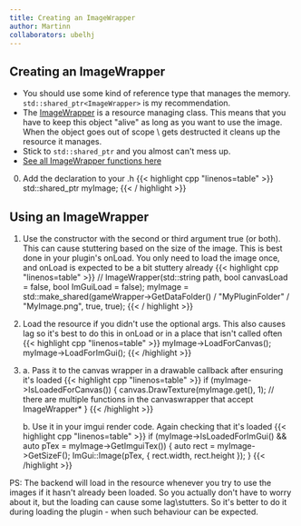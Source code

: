 ```yaml
---
title: Creating an ImageWrapper
author: Martinn
collaborators: ubelhj
---
```


## Creating an ImageWrapper
* You should use some kind of reference type that manages the memory. `std::shared_ptr<ImageWrapper>` is my recommendation.
* The [ImageWrapper](/bakkesmod_api/Classes/Wrappers/ImageWrapper/) is a resource managing class. This means that you have to keep this object "alive" as long as you want to use the image. When the object goes out of scope \ gets destructed it cleans up the resource it manages.
* Stick to `std::shared_ptr` and you almost can't mess up.
* [See all ImageWrapper functions here](/bakkesmod_api/Classes/Wrappers/ImageWrapper/)

0. Add the declaration to your .h
{{< highlight cpp "linenos=table" >}}
 std::shared_ptr<ImageWrapper> myImage;
{{< / highlight >}}


## Using an ImageWrapper
 1. Use the constructor with the second or third argument true (or both). This can cause stuttering based on the size of the image. This is best done in your plugin's onLoad. You only need to load the image once, and onLoad is expected to be a bit stuttery already
{{< highlight cpp "linenos=table" >}}
// ImageWrapper(std::string path, bool canvasLoad = false, bool ImGuiLoad = false);
myImage = std::make_shared<ImageWrapper>(gameWrapper->GetDataFolder() / "MyPluginFolder" / "MyImage.png", true, true);
{{< / highlight >}}

2. Load the resource if you didn't use the optional args. This also causes lag so it's best to do this in onLoad or in a place that isn't called often
{{< highlight cpp "linenos=table" >}}
myImage->LoadForCanvas();
myImage->LoadForImGui();
{{< /highlight >}}

3. 
    a. Pass it to the canvas wrapper in a drawable callback after ensuring it's loaded
{{< highlight cpp "linenos=table" >}}
if (myImage->IsLoadedForCanvas()) {
 canvas.DrawTexture(myImage.get(), 1); 
 // there are multiple functions in the canvaswrapper that accept ImageWrapper*
}
{{< /highlight >}}

    b. Use it in your imgui render code. Again checking that it's loaded
{{< highlight cpp "linenos=table" >}}
if (myImage->IsLoadedForImGui() && auto pTex = myImage->GetImguiTex()) {
    auto rect = myImage->GetSizeF();
    ImGui::Image(pTex, { rect.width, rect.height });
}
{{< /highlight >}}


PS:
The backend will load in the resource whenever you try to use the images if it hasn't already been loaded. So you actually don't have to worry about it, but the loading can cause some lag\stutters.
So it's better to do it during loading the plugin -  when such behaviour can be expected.

